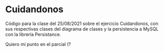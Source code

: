 # Cuidandonos

Código para la clase del 25/08/2021 sobre el ejercicio Cuidandonos, con sus respectivas clases del diagrama de clases y la persistencia a MySQL con la librería Persistance.

Quiero mi punto en el parcial (?
